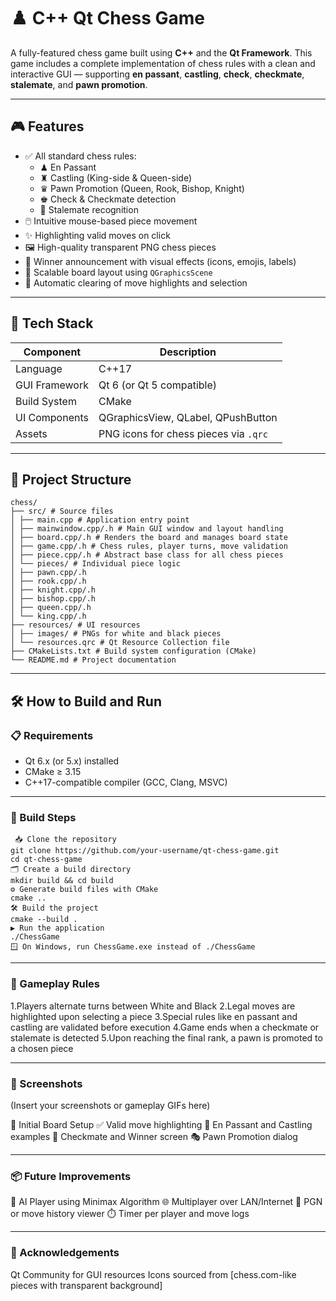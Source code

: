# ♟️ C++ Qt Chess Game

A fully-featured chess game built using **C++** and the **Qt Framework**. This game includes a complete implementation of chess rules with a clean and interactive GUI — supporting **en passant**, **castling**, **check**, **checkmate**, **stalemate**, and **pawn promotion**.

---

## 🎮 Features

- ✅ All standard chess rules:
  - ♟ En Passant
  - ♜ Castling (King-side & Queen-side)
  - ♛ Pawn Promotion (Queen, Rook, Bishop, Knight)
  - ♚ Check & Checkmate detection
  - 🧊 Stalemate recognition
- 🖱️ Intuitive mouse-based piece movement
- ✨ Highlighting valid moves on click
- 🖼️ High-quality transparent PNG chess pieces
- 🎉 Winner announcement with visual effects (icons, emojis, labels)
- 📐 Scalable board layout using `QGraphicsScene`
- 🧹 Automatic clearing of move highlights and selection

---

## 🧱 Tech Stack

| Component         | Description                            |
|------------------|----------------------------------------|
| Language          | C++17                                  |
| GUI Framework     | Qt 6 (or Qt 5 compatible)              |
| Build System      | CMake                                  |
| UI Components     | QGraphicsView, QLabel, QPushButton     |
| Assets            | PNG icons for chess pieces via `.qrc` |

---

## 📁 Project Structure
```
chess/
├── src/ # Source files
│ ├── main.cpp # Application entry point
│ ├── mainwindow.cpp/.h # Main GUI window and layout handling
│ ├── board.cpp/.h # Renders the board and manages board state
│ ├── game.cpp/.h # Chess rules, player turns, move validation
│ ├── piece.cpp/.h # Abstract base class for all chess pieces
│ └── pieces/ # Individual piece logic
│ ├── pawn.cpp/.h
│ ├── rook.cpp/.h
│ ├── knight.cpp/.h
│ ├── bishop.cpp/.h
│ ├── queen.cpp/.h
│ └── king.cpp/.h
├── resources/ # UI resources
│ ├── images/ # PNGs for white and black pieces
│ └── resources.qrc # Qt Resource Collection file
├── CMakeLists.txt # Build system configuration (CMake)
└── README.md # Project documentation

```

---

## 🛠️ How to Build and Run

### 📋 Requirements

- Qt 6.x (or 5.x) installed  
- CMake ≥ 3.15  
- C++17-compatible compiler (GCC, Clang, MSVC)

---

### 🧪 Build Steps
```
 📥 Clone the repository
git clone https://github.com/your-username/qt-chess-game.git
cd qt-chess-game
🗂️ Create a build directory
mkdir build && cd build
⚙️ Generate build files with CMake
cmake ..
🛠️ Build the project
cmake --build .
▶️ Run the application
./ChessGame
🪟 On Windows, run ChessGame.exe instead of ./ChessGame

```

---
### 🧠 Gameplay Rules
1.Players alternate turns between White and Black
2.Legal moves are highlighted upon selecting a piece
3.Special rules like en passant and castling are validated before execution
4.Game ends when a checkmate or stalemate is detected
5.Upon reaching the final rank, a pawn is promoted to a chosen piece

---
### 📸 Screenshots
(Insert your screenshots or gameplay GIFs here)

🧩 Initial Board Setup
✅ Valid move highlighting
🔁 En Passant and Castling examples
🏁 Checkmate and Winner screen
🎭 Pawn Promotion dialog

---

### 📦 Future Improvements
🤖 AI Player using Minimax Algorithm
🌐 Multiplayer over LAN/Internet
📜 PGN or move history viewer
⏱️ Timer per player and move logs

---
### 🙌 Acknowledgements
Qt Community for GUI resources
Icons sourced from [chess.com-like pieces with transparent background]
